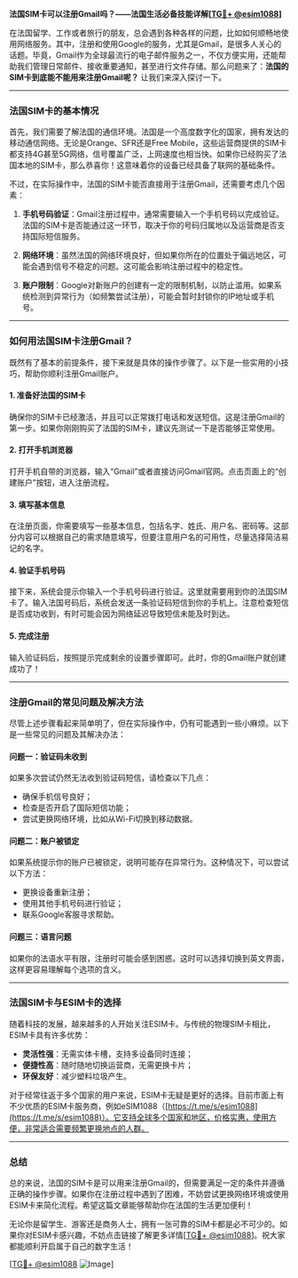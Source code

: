 **法国SIM卡可以注册Gmail吗？——法国生活必备技能详解[[TG💪+ @esim1088](https://t.me/s/esim1088)]**

在法国留学、工作或者旅行的朋友，总会遇到各种各样的问题，比如如何顺畅地使用网络服务。其中，注册和使用Google的服务，尤其是Gmail，是很多人关心的话题。毕竟，Gmail作为全球最流行的电子邮件服务之一，不仅方便实用，还能帮助我们管理日常邮件、接收重要通知，甚至进行文件存储。那么问题来了：**法国的SIM卡到底能不能用来注册Gmail呢？** 让我们来深入探讨一下。

---

### 法国SIM卡的基本情况

首先，我们需要了解法国的通信环境。法国是一个高度数字化的国家，拥有发达的移动通信网络。无论是Orange、SFR还是Free Mobile，这些运营商提供的SIM卡都支持4G甚至5G网络，信号覆盖广泛，上网速度也相当快。如果你已经购买了法国本地的SIM卡，那么恭喜你！这意味着你的设备已经具备了联网的基础条件。

不过，在实际操作中，法国的SIM卡能否直接用于注册Gmail，还需要考虑几个因素：

1. **手机号码验证**：Gmail注册过程中，通常需要输入一个手机号码以完成验证。法国的SIM卡是否能通过这一环节，取决于你的号码归属地以及运营商是否支持国际短信服务。
   
2. **网络环境**：虽然法国的网络环境良好，但如果你所在的位置处于偏远地区，可能会遇到信号不稳定的问题。这可能会影响注册过程中的稳定性。

3. **账户限制**：Google对新账户的创建有一定的限制机制，以防止滥用。如果系统检测到异常行为（如频繁尝试注册），可能会暂时封锁你的IP地址或手机号。

---

### 如何用法国SIM卡注册Gmail？

既然有了基本的前提条件，接下来就是具体的操作步骤了。以下是一些实用的小技巧，帮助你顺利注册Gmail账户。

#### 1. 准备好法国的SIM卡
确保你的SIM卡已经激活，并且可以正常拨打电话和发送短信。这是注册Gmail的第一步。如果你刚刚购买了法国的SIM卡，建议先测试一下是否能够正常使用。

#### 2. 打开手机浏览器
打开手机自带的浏览器，输入“Gmail”或者直接访问Gmail官网。点击页面上的“创建账户”按钮，进入注册流程。

#### 3. 填写基本信息
在注册页面，你需要填写一些基本信息，包括名字、姓氏、用户名、密码等。这部分内容可以根据自己的需求随意填写，但要注意用户名的可用性，尽量选择简洁易记的名字。

#### 4. 验证手机号码
接下来，系统会提示你输入一个手机号码进行验证。这里就需要用到你的法国SIM卡了。输入法国号码后，系统会发送一条验证码短信到你的手机上。注意检查短信是否成功收到，有时可能会因为网络延迟导致短信未能及时到达。

#### 5. 完成注册
输入验证码后，按照提示完成剩余的设置步骤即可。此时，你的Gmail账户就创建成功了！

---

### 注册Gmail的常见问题及解决方法

尽管上述步骤看起来简单明了，但在实际操作中，仍有可能遇到一些小麻烦。以下是一些常见的问题及其解决办法：

#### 问题一：验证码未收到
如果多次尝试仍然无法收到验证码短信，请检查以下几点：
- 确保手机信号良好；
- 检查是否开启了国际短信功能；
- 尝试更换网络环境，比如从Wi-Fi切换到移动数据。

#### 问题二：账户被锁定
如果系统提示你的账户已被锁定，说明可能存在异常行为。这种情况下，可以尝试以下方法：
- 更换设备重新注册；
- 使用其他手机号码进行验证；
- 联系Google客服寻求帮助。

#### 问题三：语言问题
如果你的法语水平有限，注册时可能会感到困惑。这时可以选择切换到英文界面，这样更容易理解每个选项的含义。

---

### 法国SIM卡与ESIM卡的选择

随着科技的发展，越来越多的人开始关注ESIM卡。与传统的物理SIM卡相比，ESIM卡具有许多优势：
- **灵活性强**：无需实体卡槽，支持多设备同时连接；
- **便捷性高**：随时随地切换运营商，无需更换卡片；
- **环保友好**：减少塑料垃圾产生。

对于经常往返于多个国家的用户来说，ESIM卡无疑是更好的选择。目前市面上有不少优质的ESIM卡服务商，例如eSIM1088（[https://t.me/s/esim1088](https://t.me/s/esim1088)）。它支持全球多个国家和地区，价格实惠，使用方便，非常适合需要频繁更换地点的人群。

---

### 总结

总的来说，法国的SIM卡是可以用来注册Gmail的，但需要满足一定的条件并遵循正确的操作步骤。如果你在注册过程中遇到了困难，不妨尝试更换网络环境或使用ESIM卡来简化流程。希望这篇文章能够帮助你在法国的生活更加便利！

无论你是留学生、游客还是商务人士，拥有一张可靠的SIM卡都是必不可少的。如果你对ESIM卡感兴趣，不妨点击链接了解更多详情[[TG💪+ @esim1088](https://t.me/s/esim1088)]。祝大家都能顺利开启属于自己的数字生活！

[[TG💪+ @esim1088](https://t.me/s/esim1088) ![Image](https://i.postimg.cc/4NQfJmqS/Snipaste-2025-05-13-00-14-12.png)]